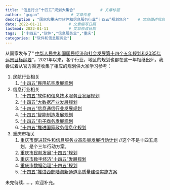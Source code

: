 ```yaml
---
title: "信息行业“十四五”规划大集合"           # 文章标题
author: "gcgan"              # 文章作者
description : "国家和重庆市软件和信息服务行业“十四五”规划急合"    # 文章描述信息
date: 2022-01-11            # 文章编写日期
lastmod: 2022-01-11         # 文章修改日期
tags:  ["十四五","软件","信息服务业","重庆"]
categories: ["软件和信息服务业"]
---
```

从国家发布了“ [中华人民共和国国民经济和社会发展第十四个五年规划和2035年远景目标纲要](http://www.gov.cn/xinwen/2021-03/13/content_5592681.htm)”，2021年以来，各个行业，地区的规划也都在这一年相继出炉。我尝试着从官方渠道收集了相应的规划供大家学习参考：
1. 民航行业相关
    1. [“十四五”民用航空发展规划](http://www.caac.gov.cn/XXGK/XXGK/FZGH/202201/P020220107443752279831.pdf)
1. 信息行业相关
    1. [“十四五”软件和信息技术服务业发展规划](http://www.gov.cn/zhengce/zhengceku/2021-12/01/5655205/files/a44b507d67c74591ad4f5e55b98c4518.pdf)
    1. [“十四五”大数据产业发展规划](http://www.gov.cn/zhengce/zhengceku/2021-11/30/5655089/files/d1db3abb2dff4c859ee49850b63b07e2.pdf)
    1. [“十四五”信息通信行业发展规划](http://www.gov.cn/zhengce/zhengceku/2021-11/16/5651262/files/96989dadf83a4302895cd17cbeec6600.pdf)
    1. [“十四五”智能制造发展规划](http://www.gov.cn/zhengce/zhengceku/2021-12/28/5664996/files/a22270cdb0504e518a7630fa318dbcd8.pdf)
    1. [“十四五”电子商务发展规划](http://www.gov.cn/zhengce/zhengceku/2021-10/27/5645853/files/90b38fda32dd4e27aa6080b0bf35266d.pdf)
    1. [“十四五”推进国家政务信息化规划](http://www.gov.cn/zhengce/zhengceku/2022-01/06/5666746/files/cbff2937df654b44a04c6ef9d43549e9.pdf)
1. 重庆市相关
    1. [重庆市促进软件和信息服务业高质量发展行动计划](http://www.cq.gov.cn/zwgk/zfxxgkml/szfwj/xzgfxwj/szfbgt/202004/t20200428_8837768.html)  //这个不是十四五规划，是个三年行动方案。
    1. [重庆市民航发展“十四五”规划](http://www.cq.gov.cn/zwgk/zfxxgkml/szfwj/xzgfxwj/szfbgt/202112/t20211213_10155191.html)
    1. [重庆市数字经济“十四五”发展规划](http://www.cq.gov.cn/zwgk/zfxxgkml/szfwj/qtgw/202112/t20211208_10107836.html)
    1. [重庆市数据治理“十四五”规划](http://www.cq.gov.cn/zwgk/zfxxgkml/szfwj/qtgw/202112/t20211229_10252916.html)
    1. [“十四五”推进西部陆海新通道高质量建设实施方案](http://www.gov.cn/zhengce/zhengceku/2021-09/02/5634939/files/827f38a1c892446c9aa829ca6b892d19.pdf)


未完待续……，欢迎补充。